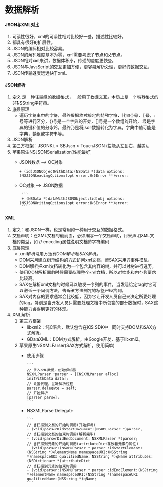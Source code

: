 # 数据解析

#### JSON与XML对比
1. 可读性很好，xml的可读性相对比较好一些，描述性比较好。
2. 都具有很好的扩展性。
3. JSON的编码相对比较容易。
4. JSON的解码难度基本为零，xml需要考虑子节点和父节点。
5. JSON相对xml来讲，数据体积小，传递的速度更快些。
6. JSON与JavaScript的交互更加方便，更容易解析处理，更好的数据交互。
7. JSON传输速度远远快于xml。
 
#### JSON解析
1. 定义
  是一种轻量级的数据格式，一般用于数据交互。本质上是一个特殊格式的非NSString字符串。
2. 底层原理
	* 遍历字符串中的字符，最终根据格式规定的特殊字符，比如{}号，[]号，:号等进行区分，{}号是一个字典的开始，[]号是一个数组的开始，:号是字典的键和值的分水岭，最终乃是将json数据转化为字典，字典中值可能是字典，数组或字符串等。
3. JSON解析
  1. 第三方框架：JSONKit  > SBJson > TouchJSON (性能从左到右，越差)。
  2. 苹果原生NSJSONSerialization(性能最好)
    	* JSON数据 —> OC对象

			```
			+ (id)JSONObjectWithData:(NSData *)data options:(NSJSONReadingOptions)opt error:(NSError **)error;
			```
     * OC对象 —> JSON数据
     
			```
			+ (NSData *)dataWithJSONObject:(id)obj options:(NSJSONWritingOptions)opt error:(NSError **)error;
			```
			
#### XML
1. 定义：和JSON一样，也是常用的一种用于交互的数据格式。
2. 文档声明：在XML文档的最前面，必须编写一个文档声明，用来声明XML文档的类型，如<?xml version=“1.0” encoding=“UTF-8” ?> // encoding属性说明文档的字符编码
3. 底层原理
	* xml解析常用方法有DOM解析和SAX解析。
	* DOM采用建立树形结构的方式访问xml文档，而SAX采用的事件模型。
	* DOM解析把xml文档转化为一个包含其内容的树，并可以对树进行遍历。
	* 使用DOM解析器的时候需要处理整个xml文档，所以对性能和内存的要求比较高。
	* SAX在解析xml文档的时候可以触发一序列的事件，当发现给定tag时它可以激活一个回调方法，告诉该方法制定的标签已经找到。
	* SAX对内存的要求通常会比较低，因为它让开发人员自己来决定所要处理的tag。特别是当开发人员只需要处理文档中所包含的部分数据时，SAX这种能力会得到更好的体现。
4. XML解析
   1. 第三方框架
      * libxml2：纯C语言，默认包含在iOS SDK中，同时支持DOM和SAX方式解析。
      * GDataXML：DOM方式解析，由Google开发，基于libxml2。
   2. 苹果原生NSXMLParser(SAX方式解析，使用简单)
      * 使用步骤

			```
			// 传入XML数据，创建解析器
			NSXMLParser *parser = [[NSXMLParser alloc] initWithData:data];
			// 设置代理，监听解析过程
			parser.delegate = self;
			// 开始解析
			[parser parse];
			```
      * NSXMLParserDelegate
		
			```
			// 当扫描到文档的开始时调用(开始解析)
			- (void)parserDidStartDocument:(NSXMLParser *)parser;
			// 当扫描到文档的结束时调用(解析完毕)
			- (void)parserDidEndDocument:(NSXMLParser *)parser;
			// 当扫描到元素的开始时调用(attributeDict存放着元素的属性)
			- (void)parser:(NSXMLParser *)parser didStartElement:(NSString *)elementName namespaceURI:(NSString *)namespaceURI qualifiedName:(NSString *)qName attributes:(NSDictionary *)attributeDict;
			// 当扫描到元素的结束时调用
			- (void)parser:(NSXMLParser *)parser didEndElement:(NSString *)elementName namespaceURI:(NSString *)namespaceURI qualifiedName:(NSString *)qName;
			```



